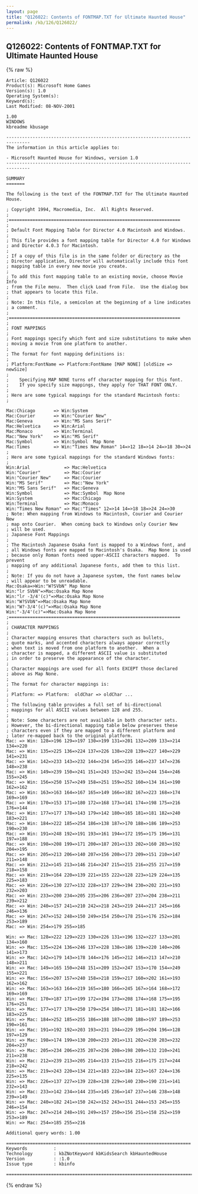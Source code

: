 ```yaml
---
layout: page
title: "Q126022: Contents of FONTMAP.TXT for Ultimate Haunted House"
permalink: /kb/126/Q126022/
---
```


## Q126022: Contents of FONTMAP.TXT for Ultimate Haunted House

{% raw %}

	Article: Q126022
	Product(s): Microsoft Home Games
	Version(s): 1.0
	Operating System(s): 
	Keyword(s): 
	Last Modified: 08-NOV-2001
	
	1.00
	WINDOWS
	kbreadme kbusage
	
	-------------------------------------------------------------------------------
	The information in this article applies to:
	
	- Microsoft Haunted House for Windows, version 1.0 
	-------------------------------------------------------------------------------
	
	SUMMARY
	=======
	
	The following is the text of the FONTMAP.TXT for The Ultimate Haunted House.
	
	; Copyright 1994, Macromedia, Inc.  All Rights Reserved.
	;
	;=================================================================
	;
	; Default Font Mapping Table for Director 4.0 Macintosh and Windows.
	;
	; This file provides a font mapping table for Director 4.0 for Windows
	; and Director 4.0.3 for Macintosh.
	;
	; If a copy of this file is in the same folder or directory as the
	; Director application, Director will automatically include this font
	; mapping table in every new movie you create.
	;
	; To add this font mapping table to an existing movie, choose Movie Info
	; from the File menu.  Then click Load from File.  Use the dialog box
	; that appears to locate this file.
	;
	; Note: In this file, a semicolon at the beginning of a line indicates
	; a comment.
	;
	;=================================================================
	;
	; FONT MAPPINGS
	;
	; Font mappings specify which font and size substitutions to make when
	; moving a movie from one platform to another.
	;
	; The format for font mapping definitions is:
	;
	; Platform:FontName => Platform:FontName [MAP NONE] [oldSize => newSize]
	;
	;    Specifying MAP NONE turns off character mapping for this font.
	;    If you specify size mappings, they apply for THAT FONT ONLY.
	;
	; Here are some typical mappings for the standard Macintosh fonts:
	;
	
	Mac:Chicago       => Win:System
	Mac:Courier       => Win:"Courier New"
	Mac:Geneva        => Win:"MS Sans Serif"
	Mac:Helvetica     => Win:Arial
	Mac:Monaco        => Win:Terminal
	Mac:"New York"    => Win:"MS Serif"
	Mac:Symbol        => Win:Symbol  Map None
	Mac:Times         => Win:"Times New Roman" 14=>12 18=>14 24=>18 30=>24
	;
	; Here are some typical mappings for the standard Windows fonts:
	;
	Win:Arial             => Mac:Helvetica
	Win:"Courier"         => Mac:Courier
	Win:"Courier New"     => Mac:Courier
	Win:"MS Serif"        => Mac:"New York"
	Win:"MS Sans Serif"   => Mac:Geneva
	Win:Symbol            => Mac:Symbol  Map None
	Win:System            => Mac:Chicago
	Win:Terminal          => Mac:Monaco
	Win:"Times New Roman" => Mac:"Times" 12=>14 14=>18 18=>24 24=>30
	; Note: When mapping from Windows to Macintosh, Courier and Courier New
	; map onto Courier.  When coming back to Windows only Courier New
	; will be used.
	; Japanese Font Mappings
	;
	; The Macintosh Japanese Osaka font is mapped to a Windows font, and
	; all Windows fonts are mapped to Macintosh's Osaka.  Map None is used
	; because only Roman fonts need upper-ASCII characters mapped.  To prevent
	; mapping of any additional Japanese fonts, add them to this list.
	;
	; Note: If you do not have a Japanese system, the font names below
	; will appear to be unreadable.
	Mac:Osaka=>Win:"W?SVbN" Map None
	Win:"lr SVbN"=>Mac:Osaka Map None
	Win:"lr -3/4'(c)"=>Mac:Osaka Map None
	Win:"W?SVbN"=>Mac:Osaka Map None
	Win:"W?-3/4'(c)"=>Mac:Osaka Map None
	Win:"-3/4'(c)"=>Mac:Osaka Map None
	;=================================================================
	;
	; CHARACTER MAPPINGS
	;
	; Character mapping ensures that characters such as bullets,
	; quote marks, and accented characters always appear correctly
	; when text is moved from one platform to another.  When a
	; character is mapped, a different ASCII value is substituted
	; in order to preserve the appearance of the character.
	;
	; Character mappings are used for all fonts EXCEPT those declared
	; above as Map None.
	;
	; The format for character mappings is:
	;
	; Platform: => Platform:  oldChar => oldChar ...
	;
	; The following table provides a full set of bi-directional
	; mappings for all ASCII values between 128 and 255.
	;
	; Note: Some characters are not available in both character sets.
	; However, the bi-directional mapping table below preserves these
	; characters even if they are mapped to a different platform and
	; later re-mapped back to the original platform.
	Mac: => Win: 128=>196 129=>197 130=>199 131=>201 132=>209 133=>214 134=>220
	Mac: => Win: 135=>225 136=>224 137=>226 138=>228 139=>227 140=>229 141=>231
	Mac: => Win: 142=>233 143=>232 144=>234 145=>235 146=>237 147=>236 148=>238
	Mac: => Win: 149=>239 150=>241 151=>243 152=>242 153=>244 154=>246 155=>245
	Mac: => Win: 156=>250 157=>249 158=>251 159=>252 160=>134 161=>190 162=>162
	Mac: => Win: 163=>163 164=>167 165=>149 166=>182 167=>223 168=>174 169=>169
	Mac: => Win: 170=>153 171=>180 172=>168 173=>141 174=>198 175=>216 176=>144
	Mac: => Win: 177=>177 178=>143 179=>142 180=>165 181=>181 182=>240 183=>221
	Mac: => Win: 184=>222 185=>254 186=>138 187=>170 188=>186 189=>253 190=>230
	Mac: => Win: 191=>248 192=>191 193=>161 194=>172 195=>175 196=>131 197=>188
	Mac: => Win: 198=>208 199=>171 200=>187 201=>133 202=>160 203=>192 204=>195
	Mac: => Win: 205=>213 206=>140 207=>156 208=>173 209=>151 210=>147 211=>148
	Mac: => Win: 212=>145 213=>146 214=>247 215=>215 216=>255 217=>159 218=>158
	Mac: => Win: 219=>164 220=>139 221=>155 222=>128 223=>129 224=>135 225=>183
	Mac: => Win: 226=>130 227=>132 228=>137 229=>194 230=>202 231=>193 232=>203
	Mac: => Win: 233=>200 234=>205 235=>206 236=>207 237=>204 238=>211 239=>212
	Mac: => Win: 240=>157 241=>210 242=>218 243=>219 244=>217 245=>166 246=>136
	Mac: => Win: 247=>152 248=>150 249=>154 250=>178 251=>176 252=>184 253=>189
	Mac: => Win: 254=>179 255=>185
	
	Win: => Mac: 128=>222 129=>223 130=>226 131=>196 132=>227 133=>201 134=>160
	Win: => Mac: 135=>224 136=>246 137=>228 138=>186 139=>220 140=>206 141=>173
	Win: => Mac: 142=>179 143=>178 144=>176 145=>212 146=>213 147=>210 148=>211
	Win: => Mac: 149=>165 150=>248 151=>209 152=>247 153=>170 154=>249 155=>221
	Win: => Mac: 156=>207 157=>240 158=>218 159=>217 160=>202 161=>193 162=>162
	Win: => Mac: 163=>163 164=>219 165=>180 166=>245 167=>164 168=>172 169=>169
	Win: => Mac: 170=>187 171=>199 172=>194 173=>208 174=>168 175=>195 176=>251
	Win: => Mac: 177=>177 178=>250 179=>254 180=>171 181=>181 182=>166 183=>225
	Win: => Mac: 184=>252 185=>255 186=>188 187=>200 188=>197 189=>253 190=>161
	Win: => Mac: 191=>192 192=>203 193=>231 194=>229 195=>204 196=>128 197=>129
	Win: => Mac: 198=>174 199=>130 200=>233 201=>131 202=>230 203=>232 204=>237
	Win: => Mac: 205=>234 206=>235 207=>236 208=>198 209=>132 210=>241 211=>238
	Win: => Mac: 212=>239 213=>205 214=>133 215=>215 216=>175 217=>244 218=>242
	Win: => Mac: 219=>243 220=>134 221=>183 222=>184 223=>167 224=>136 225=>135
	Win: => Mac: 226=>137 227=>139 228=>138 229=>140 230=>190 231=>141 232=>143
	Win: => Mac: 233=>142 234=>144 235=>145 236=>147 237=>146 238=>148 239=>149
	Win: => Mac: 240=>182 241=>150 242=>152 243=>151 244=>153 245=>155 246=>154
	Win: => Mac: 247=>214 248=>191 249=>157 250=>156 251=>158 252=>159 253=>189
	Win: => Mac: 254=>185 255=>216
	
	Additional query words: 1.00
	
	======================================================================
	Keywords          :  
	Technology        : kbZNotKeyword kbKidsSearch kbHauntedHouse
	Version           : :1.0
	Issue type        : kbinfo
	
	=============================================================================
	

{% endraw %}
